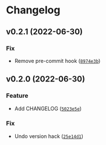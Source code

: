 # Changelog

<!--next-version-placeholder-->

## v0.2.1 (2022-06-30)
### Fix
* Remove pre-commit hook ([`8974e3b`](https://github.com/bernardcooke-iotics/git-tooling/commit/8974e3ba00f3c6503075071c8b0df8e4f9db6edb))

## v0.2.0 (2022-06-30)
### Feature
* Add CHANGELOG ([`5023e5e`](https://github.com/bernardcooke-iotics/git-tooling/commit/5023e5e8ce44749878e9f08d477f33ac941e9d47))

### Fix
* Undo version hack ([`25e14d1`](https://github.com/bernardcooke-iotics/git-tooling/commit/25e14d1e1f04577cb43ff8be05a0b7891ff17f5d))
